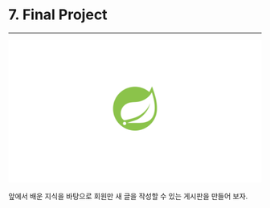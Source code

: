 # 7. Final Project

---

![](./assets/spring-logo.png)

앞에서 배운 지식을 바탕으로 회원만 새 글을 작성할 수 있는 게시판을 만들어 보자.












